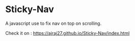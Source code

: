 # Sticky-Nav
A javascript use to fix nav on top on scrolling.

Check it on : https://ajraj27.github.io/Sticky-Nav/index.html
